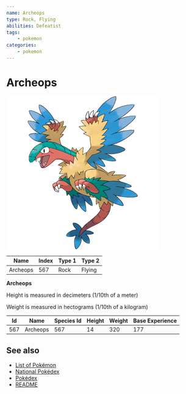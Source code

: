 ```yaml
---
name: Archeops
type: Rock, Flying
abilities: Defeatist
tags:
    - pokemon
categories:
    - pokemon
---
```


# Archeops


![Archeops](images/567.png)

| **Name** | **Index** | **Type 1** | **Type 2** |
|----|----|----|----|
| Archeops | 567 | Rock | Flying  |

**Archeops** 


Height is measured in decimeters (1/10th of a meter)

Weight is measured in hectograms (1/10th of a kilogram)

| **Id** | **Name** | **Species Id** | **Height** | **Weight** | **Base Experience** |
|--------|----------|----------------|------------|------------|---------------------|
| 567 | Archeops | 567 | 14 | 320 | 177 |


## See also

- [List of Pokémon](../pokemon.md)
- [National Pokédex](../national_pokedex.md)
- [Pokédex](../pokedex.md)
- [README](../README.md)
